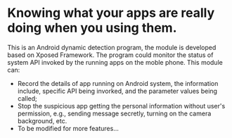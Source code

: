 # Knowing what your apps are really doing when you using them.
This is an Android dynamic detection program, the module is developed based on Xposed Framework. The program could monitor the status of system API invoked by the running apps on the moble phone. This module can:
- Record the details of app running on Android system, the information include, specific API being invorked, and the parameter values being called;
- Stop the suspicious app getting the personal information without user's permission, e.g., sending message secretly, turning on the camera background, etc.
- To be modified for more features...
